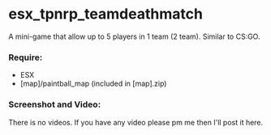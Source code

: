 # esx_tpnrp_teamdeathmatch
A mini-game that allow up to 5 players in 1 team (2 team). Similar to CS:GO.

### Require:
- ESX
- [map]/paintball_map (included in [map].zip)

### Screenshot and Video:
There is no videos. If you have any video please pm me then I'll post it here.


